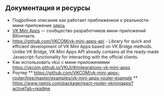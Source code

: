 ## Документация и ресурсы

* Подробное описание как работает приближенное к реальности мини-приложение [здесь](https://dev.vk.com/mini-apps/examples/shop)
* [VK Mini Apps](https://vk.com/vkappsdev) — сообщество разработчиков мини-приложений ВКонтакте.
* https://github.com/VKCOM/vk-mini-apps-api - Library for quick and efficient development of VK Mini Apps based on VK Bridge methods. 
Unlike VK Bridge, VK Mini Apps API already contains all the ready-made Javascript-functionality for interacting with the official clients.
* Как использовать vkui c мини-приложениями https://vkcom.github.io/VKUI/#/integrations-vk-mini-apps
* Роутер 
** https://github.com/VKCOM/vk-mini-apps-router/tree/master/examples/vk-mini-apps-router-example
** https://www.npmjs.com/package/react-router-vkminiapps?activeTab=readme